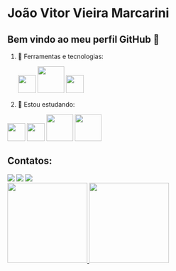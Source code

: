 # João Vitor Vieira Marcarini
## Bem vindo ao meu perfil GitHub 👋
1. :wrench: Ferramentas e tecnologias:

   
    <img src="https://cdn.jsdelivr.net/gh/devicons/devicon@latest/icons/python/python-original-wordmark.svg" width="40" height="40"/>
           <img src="https://cdn.jsdelivr.net/gh/devicons/devicon@latest/icons/mysql/mysql-plain-wordmark.svg" width="60" height="60"/> 
            <img src="https://cdn.jsdelivr.net/gh/devicons/devicon@latest/icons/jupyter/jupyter-original-wordmark.svg" width="40" height="40"/>
          
          
3. 🌱 Estou estudando:

<img loading="lazy" src="https://cdn.jsdelivr.net/gh/devicons/devicon@latest/icons/python/python-original-wordmark.svg" width="40" height="40"/> <img src="https://cdn.jsdelivr.net/gh/devicons/devicon@latest/icons/pandas/pandas-original-wordmark.svg" width="40" height="40"/> 
            <img src="https://cdn.jsdelivr.net/gh/devicons/devicon@latest/icons/matplotlib/matplotlib-original-wordmark.svg" width="60" height="60"/> 
            <img src="https://cdn.jsdelivr.net/gh/devicons/devicon@latest/icons/numpy/numpy-original-wordmark.svg" width="60" height="60"/>

## Contatos:

<div>
<a href="https://instagram.com/joaovitormarcarini/" target="_blank"><img loading="lazy" src="https://img.shields.io/badge/-Instagram-%23E4405F?style=for-the-badge&logo=instagram&logoColor=white" target="_blank"></a> <a href = "mailto:joaovitormarcarini@gmail.com"><img loading="lazy" src="https://img.shields.io/badge/Gmail-D14836?style=for-the-badge&logo=gmail&logoColor=white" target="_blank"></a> <a href="https://www.linkedin.com/in/joão-vitor-vieira-marcarini-865374309" target="_blank"><img loading="lazy" src="https://img.shields.io/badge/-LinkedIn-%230077B5?style=for-the-badge&logo=linkedin&logoColor=white" target="_blank"></a>
</div>

<div>
<a href="https://github.com/JoaoVitorMarcarini">
<img loading="lazy" height="180em" src="https://github-readme-stats.vercel.app/api/top-langs/?username=JoaoVitorMarcarini&layout=compact&langs_count=7&theme=dracula"/>
<img loading="lazy" height="180em" src="https://github-readme-stats.vercel.app/api?username=JoaoVitorMarcarini&show_icons=true&theme=dracula&include_all_commits=true&count_private=true"/>
</div>





          
          
          
          

          

<!--
**JoaoVitorMarcarini/JoaoVitorMarcarini** is a ✨ _special_ ✨ repository because its `README.md` (this file) appears on your GitHub profile.

Here are some ideas to get you started:

- 🔭 I’m currently working on ...
- 🌱 I’m currently learning ...
- 👯 I’m looking to collaborate on ...
- 🤔 I’m looking for help with ...
- 💬 Ask me about ...
- 📫 How to reach me: ...
- 😄 Pronouns: ...
- ⚡ Fun fact: ...
-->
